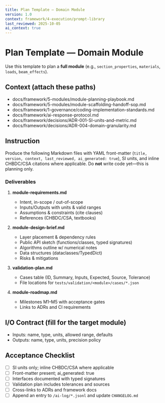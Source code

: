 ```yaml
---
title: Plan Template — Domain Module
version: 1.0
context: framework/4-execution/prompt-library
last_reviewed: 2025-10-05
ai_context: true
---
```


# Plan Template — Domain Module

Use this template to plan a **full module** (e.g., `section_properties`, `materials`, `loads`, `beam_effects`).

## Context (attach these paths)
- docs/framework/5-modules/module-planning-playbook.md
- docs/framework/5-modules/module-scaffolding-handoff-sop.md
- docs/framework/1-governance/coding-implementation-standards.md
- docs/framework/ai-response-protocol.md
- docs/framework/decisions/ADR-001-SI-units-and-metric.md
- docs/framework/decisions/ADR-004-domain-granularity.md

## Instruction
Produce the following Markdown files with YAML front-matter (`title, version, context, last_reviewed, ai_generated: true`), SI units, and inline CHBDC/CSA citations where applicable. Do **not** write code yet—this is planning only.

### Deliverables
1) **module-requirements.md**  
   - Intent, in-scope / out-of-scope  
   - Inputs/Outputs with units & valid ranges  
   - Assumptions & constraints (cite clauses)  
   - References (CHBDC/CSA, textbooks)

2) **module-design-brief.md**  
   - Layer placement & dependency rules  
   - Public API sketch (functions/classes, typed signatures)  
   - Algorithms outline w/ numerical notes  
   - Data structures (dataclasses/TypedDict)  
   - Risks & mitigations

3) **validation-plan.md**  
   - Cases table (ID, Summary, Inputs, Expected, Source, Tolerance)  
   - File locations for `tests/validation/<module>/cases/*.json`

4) **module-roadmap.md**  
   - Milestones M1–M5 with acceptance gates  
   - Links to ADRs and CI requirements

## I/O Contract (fill for the target module)
- Inputs: name, type, units, allowed range, defaults
- Outputs: name, type, units, precision policy

## Acceptance Checklist
- [ ] SI units only; inline CHBDC/CSA where applicable  
- [ ] Front-matter present; ai_generated: true  
- [ ] Interfaces documented with typed signatures  
- [ ] Validation plan includes tolerances and sources  
- [ ] Cross-links to ADRs and framework docs  
- [ ] Append an entry to `/ai-log/*.jsonl` and update `CHANGELOG.md`